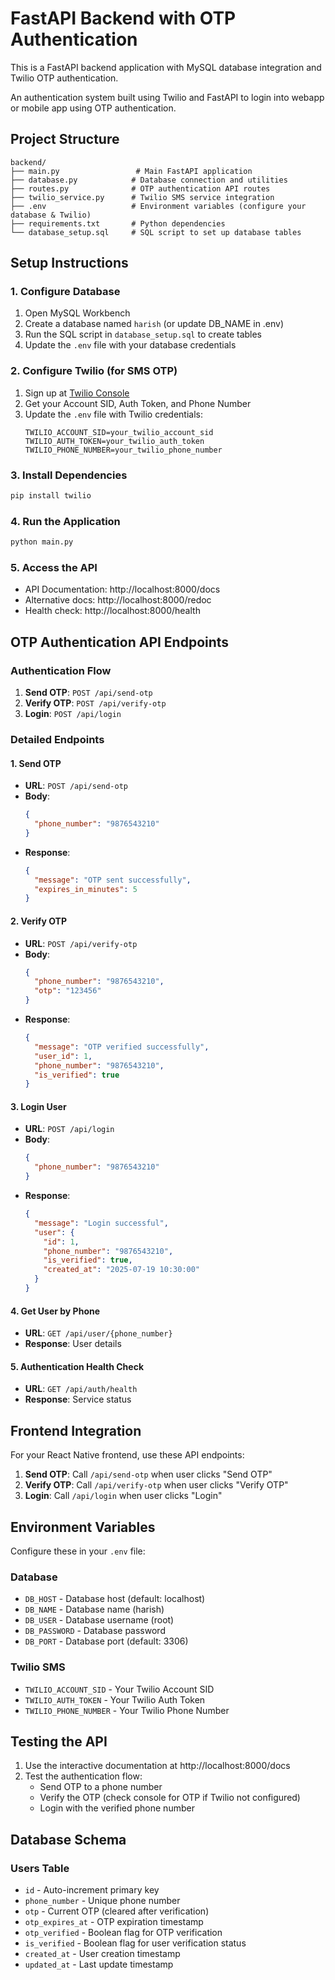 # FastAPI Backend with OTP Authentication

This is a FastAPI backend application with MySQL database integration and Twilio OTP authentication.

An authentication system built using Twilio and FastAPI to login into webapp or mobile app using OTP authentication.

## Project Structure

```
backend/
├── main.py                 # Main FastAPI application
├── database.py            # Database connection and utilities
├── routes.py              # OTP authentication API routes
├── twilio_service.py      # Twilio SMS service integration
├── .env                   # Environment variables (configure your database & Twilio)
├── requirements.txt       # Python dependencies
└── database_setup.sql     # SQL script to set up database tables
```

## Setup Instructions

### 1. Configure Database
1. Open MySQL Workbench
2. Create a database named `harish` (or update DB_NAME in .env)
3. Run the SQL script in `database_setup.sql` to create tables
4. Update the `.env` file with your database credentials

### 2. Configure Twilio (for SMS OTP)
1. Sign up at [Twilio Console](https://console.twilio.com/)
2. Get your Account SID, Auth Token, and Phone Number
3. Update the `.env` file with Twilio credentials:
   ```
   TWILIO_ACCOUNT_SID=your_twilio_account_sid
   TWILIO_AUTH_TOKEN=your_twilio_auth_token
   TWILIO_PHONE_NUMBER=your_twilio_phone_number
   ```

### 3. Install Dependencies
```bash
pip install twilio
```

### 4. Run the Application
```bash
python main.py
```

### 5. Access the API
- API Documentation: http://localhost:8000/docs
- Alternative docs: http://localhost:8000/redoc
- Health check: http://localhost:8000/health

## OTP Authentication API Endpoints

### Authentication Flow
1. **Send OTP**: `POST /api/send-otp`
2. **Verify OTP**: `POST /api/verify-otp`
3. **Login**: `POST /api/login`

### Detailed Endpoints

#### 1. Send OTP
- **URL**: `POST /api/send-otp`
- **Body**: 
  ```json
  {
    "phone_number": "9876543210"
  }
  ```
- **Response**: 
  ```json
  {
    "message": "OTP sent successfully",
    "expires_in_minutes": 5
  }
  ```

#### 2. Verify OTP
- **URL**: `POST /api/verify-otp`
- **Body**: 
  ```json
  {
    "phone_number": "9876543210",
    "otp": "123456"
  }
  ```
- **Response**: 
  ```json
  {
    "message": "OTP verified successfully",
    "user_id": 1,
    "phone_number": "9876543210",
    "is_verified": true
  }
  ```

#### 3. Login User
- **URL**: `POST /api/login`
- **Body**: 
  ```json
  {
    "phone_number": "9876543210"
  }
  ```
- **Response**: 
  ```json
  {
    "message": "Login successful",
    "user": {
      "id": 1,
      "phone_number": "9876543210",
      "is_verified": true,
      "created_at": "2025-07-19 10:30:00"
    }
  }
  ```

#### 4. Get User by Phone
- **URL**: `GET /api/user/{phone_number}`
- **Response**: User details

#### 5. Authentication Health Check
- **URL**: `GET /api/auth/health`
- **Response**: Service status

## Frontend Integration

For your React Native frontend, use these API endpoints:

1. **Send OTP**: Call `/api/send-otp` when user clicks "Send OTP"
2. **Verify OTP**: Call `/api/verify-otp` when user clicks "Verify OTP"
3. **Login**: Call `/api/login` when user clicks "Login"

## Environment Variables

Configure these in your `.env` file:

### Database
- `DB_HOST` - Database host (default: localhost)
- `DB_NAME` - Database name (harish)
- `DB_USER` - Database username (root)
- `DB_PASSWORD` - Database password
- `DB_PORT` - Database port (default: 3306)

### Twilio SMS
- `TWILIO_ACCOUNT_SID` - Your Twilio Account SID
- `TWILIO_AUTH_TOKEN` - Your Twilio Auth Token
- `TWILIO_PHONE_NUMBER` - Your Twilio Phone Number

## Testing the API

1. Use the interactive documentation at http://localhost:8000/docs
2. Test the authentication flow:
   - Send OTP to a phone number
   - Verify the OTP (check console for OTP if Twilio not configured)
   - Login with the verified phone number

## Database Schema

### Users Table
- `id` - Auto-increment primary key
- `phone_number` - Unique phone number
- `otp` - Current OTP (cleared after verification)
- `otp_expires_at` - OTP expiration timestamp
- `otp_verified` - Boolean flag for OTP verification
- `is_verified` - Boolean flag for user verification status
- `created_at` - User creation timestamp
- `updated_at` - Last update timestamp
